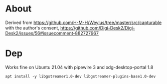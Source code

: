 # About

Derived from https://github.com/H-M-H/Weylus/tree/master/src/capturable with the author's consent, https://github.com/Digi-Desk2/Digi-Desk2/issues/56#issuecomment-882727967 

# Dep

Works fine on Ubuntu 21.04 with pipewire 3 and xdg-desktop-portal 1.8

`
apt install -y libgstreamer1.0-dev libgstreamer-plugins-base1.0-dev
`
